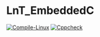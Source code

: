 # LnT_EmbeddedC

[![Compile-Linux](https://github.com/256653/LnT_EmbeddedC/actions/workflows/compile.yml/badge.svg?branch=main)](https://github.com/256653/LnT_EmbeddedC/actions/workflows/compile.yml)
[![Cppcheck](https://github.com/256653/LnT_EmbeddedC/actions/workflows/code.yml/badge.svg)](https://github.com/256653/LnT_EmbeddedC/actions/workflows/code.yml)
